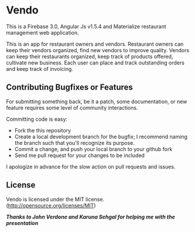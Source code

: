 # Vendo

This is a Firebase 3.0,  Angular Js v1.5.4 and Materialize restaurant management web application.

This is an app for restaurant owners and vendors. Restaurant owners can keep their vendors organized, find new vendors to improve quality. Vendors can keep their restaurants organized, keep track of products offered, cultivate new business. Each user can place and track outstanding orders and keep track of invoicing.

## Contributing Bugfixes or Features

For submitting something back, be it a patch, some documentation, or new feature requires some level of
community interactions.

Committing code is easy:

- Fork the this repository
- Create a local development branch for the bugfix; I recommend naming the branch such that you'll
  recognize its purpose.
- Commit a change, and push your local branch to your github fork
- Send me pull request for your changes to be included

I apologize in advance for the slow action on pull requests and issues.

## License
Vendo is licensed under the MIT license. (http://opensource.org/licenses/MIT)

***Thanks to John Verdone and Karuna Sehgal for helping me with the presentation***
